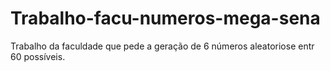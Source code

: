# Trabalho-facu-numeros-mega-sena
 Trabalho da faculdade que pede a geração de 6 números aleatoriose entr 60 possíveis.
